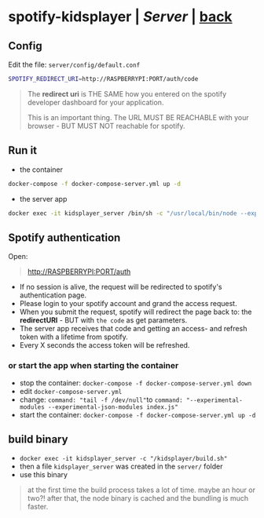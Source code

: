 # spotify-kidsplayer | *Server* | [back](https://github.com/seekwhencer/spotify-kidsplayer/blob/master/README.md)

## Config

Edit the file: `server/config/default.conf`

```bash
SPOTIFY_REDIRECT_URI=http://RASPBERRYPI:PORT/auth/code
```

> The **redirect uri** is THE SAME how you entered on the spotify developer dashboard for your application.  
>   
> This is an important thing. The URL MUST BE REACHABLE with your browser - BUT MUST NOT reachable for spotify.

## Run it
- the container
```bash
docker-compose -f docker-compose-server.yml up -d
```

- the server app
```bash
docker exec -it kidsplayer_server /bin/sh -c "/usr/local/bin/node --experimental-modules --experimental-json-modules index.js"
```

## Spotify authentication

Open:

> [http://RASPBERRYPI:PORT/auth](http://RASPBERRYPI:PORT/auth)

- If no session is alive, the request will be redirected to spotify's authentication page.
- Please login to your spotify account and grand the access request.
- When you submit the request, spotify will redirect the page back to: the **redirectURI** - BUT with `the code` as get parameters.
- The server app receives that code and getting an access- and refresh token with a lifetime from spotify.
- Every X seconds the access token will be refreshed.


### or start the app when starting the container
- stop the container: `docker-compose -f docker-compose-server.yml down`
- edit `docker-compose-server.yml`
- change: `command: "tail -f /dev/null"`to `command: "--experimental-modules --experimental-json-modules index.js"`
- start the container: `docker-compose -f docker-compose-server.yml up -d`

## build binary
- `docker exec -it kidsplayer_server -c "/kidsplayer/build.sh"`
- then a file `kidsplayer_server` was created in the `server/` folder
- use this binary

> at the first time the build process takes a lot of time. maybe an hour or two?!
> after that, the node binary is cached and the bundling is much faster.
